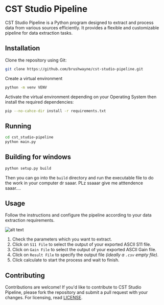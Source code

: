 # CST Studio Pipeline

CST Studio Pipeline is a Python program designed to extract and process data from various sources efficiently. It provides a flexible and customizable pipeline for data extraction tasks.

## Installation

Clone the repository using Git:

```bash
git clone https://github.com/brushwayne/cst-studio-pipeline.git
```

Create a virtual environment

```bash
python -m venv VENV
```

Activate the virtual environment depending on your Operating System then install the required dependencies:

```bash
pip --no-cahce-dir install -r requirements.txt
```

## Running 

```bash
cd cst_studio-pipeline
python main.py
```

## Building for windows

```bash
python setup.py build
```
Then you can go into the `build` directory and run the executable file to do the work in your computer dr saaar. PLz ssaaar give me atttendence saaar....


## Usage

Follow the instructions and configure the pipeline according to your data extraction requirements.

![alt text](assets/image.png)

1. Check the parameters which you want to extract.
2. Click on `S11 File` to select the output of your exported ASCII S11 file.
3. Click on `Gain File` to select the output of your exported ASCII Gain file.
4. Click on `Result File` to specify the output file _(ideally a `.csv` empty file)_.
5. Click calculate to start the process and wait to finish.

## Contributing

Contributions are welcome! If you'd like to contribute to CST Studio Pipeline, please fork the repository and submit a pull request with your changes. For licensing, read [LICENSE](LICENSE).
